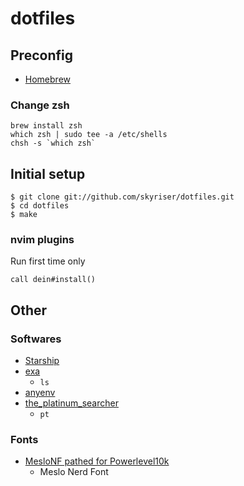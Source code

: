 # dotfiles

## Preconfig

- [Homebrew](https://brew.sh/)

### Change zsh

```
brew install zsh
which zsh | sudo tee -a /etc/shells
chsh -s `which zsh`
```

## Initial setup

```
$ git clone git://github.com/skyriser/dotfiles.git
$ cd dotfiles
$ make
```

### nvim plugins

Run first time only

```
call dein#install()
```

## Other

### Softwares

- [Starship](https://starship.rs/)
- [exa](https://github.com/ogham/exa)
  - `ls`
- [anyenv](https://github.com/anyenv/anyenv)
- [the_platinum_searcher](https://github.com/monochromegane/the_platinum_searcher)
  - `pt`

### Fonts

- [MesloNF pathed for Powerlevel10k](https://github.com/romkatv/powerlevel10k#fonts)
  - Meslo Nerd Font
